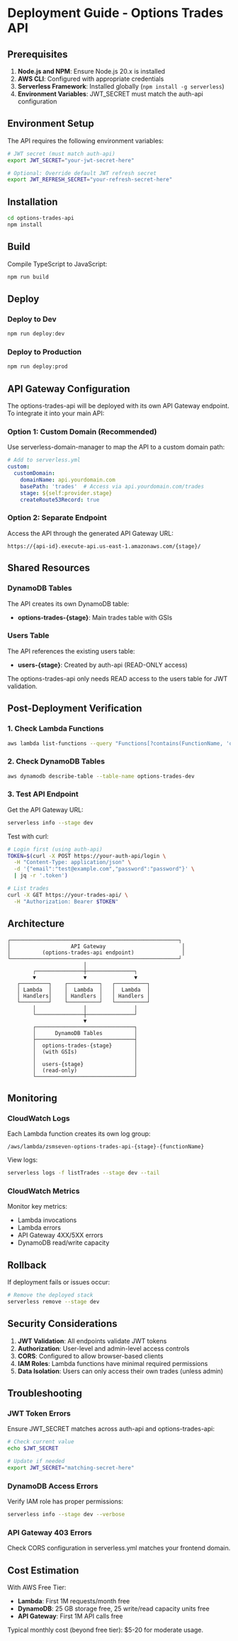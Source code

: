 # Deployment Guide - Options Trades API

## Prerequisites

1. **Node.js and NPM**: Ensure Node.js 20.x is installed
2. **AWS CLI**: Configured with appropriate credentials
3. **Serverless Framework**: Installed globally (`npm install -g serverless`)
4. **Environment Variables**: JWT_SECRET must match the auth-api configuration

## Environment Setup

The API requires the following environment variables:

```bash
# JWT secret (must match auth-api)
export JWT_SECRET="your-jwt-secret-here"

# Optional: Override default JWT refresh secret
export JWT_REFRESH_SECRET="your-refresh-secret-here"
```

## Installation

```bash
cd options-trades-api
npm install
```

## Build

Compile TypeScript to JavaScript:

```bash
npm run build
```

## Deploy

### Deploy to Dev
```bash
npm run deploy:dev
```

### Deploy to Production
```bash
npm run deploy:prod
```

## API Gateway Configuration

The options-trades-api will be deployed with its own API Gateway endpoint. To integrate it into your main API:

### Option 1: Custom Domain (Recommended)

Use serverless-domain-manager to map the API to a custom domain path:

```yaml
# Add to serverless.yml
custom:
  customDomain:
    domainName: api.yourdomain.com
    basePath: 'trades'  # Access via api.yourdomain.com/trades
    stage: ${self:provider.stage}
    createRoute53Record: true
```

### Option 2: Separate Endpoint

Access the API through the generated API Gateway URL:
```
https://{api-id}.execute-api.us-east-1.amazonaws.com/{stage}/
```

## Shared Resources

### DynamoDB Tables

The API creates its own DynamoDB table:
- **options-trades-{stage}**: Main trades table with GSIs

### Users Table

The API references the existing users table:
- **users-{stage}**: Created by auth-api (READ-ONLY access)

The options-trades-api only needs READ access to the users table for JWT validation.

## Post-Deployment Verification

### 1. Check Lambda Functions

```bash
aws lambda list-functions --query "Functions[?contains(FunctionName, 'options-trades')]"
```

### 2. Check DynamoDB Tables

```bash
aws dynamodb describe-table --table-name options-trades-dev
```

### 3. Test API Endpoint

Get the API Gateway URL:
```bash
serverless info --stage dev
```

Test with curl:
```bash
# Login first (using auth-api)
TOKEN=$(curl -X POST https://your-auth-api/login \
  -H "Content-Type: application/json" \
  -d '{"email":"test@example.com","password":"password"}' \
  | jq -r '.token')

# List trades
curl -X GET https://your-trades-api/ \
  -H "Authorization: Bearer $TOKEN"
```

## Architecture

```
┌─────────────────────────────────────────────────────┐
│                   API Gateway                        │
│          (options-trades-api endpoint)               │
└─────────────────────────────────────────────────────┘
                        │
        ┌───────────────┼───────────────┐
        ▼               ▼               ▼
   ┌─────────┐    ┌──────────┐   ┌──────────┐
   │ Lambda  │    │  Lambda  │   │  Lambda  │
   │ Handlers│    │ Handlers │   │ Handlers │
   └─────────┘    └──────────┘   └──────────┘
        │               │               │
        └───────────────┼───────────────┘
                        ▼
        ┌───────────────────────────────┐
        │      DynamoDB Tables          │
        ├───────────────────────────────┤
        │  options-trades-{stage}       │
        │  (with GSIs)                  │
        │                               │
        │  users-{stage}                │
        │  (read-only)                  │
        └───────────────────────────────┘
```

## Monitoring

### CloudWatch Logs

Each Lambda function creates its own log group:
```
/aws/lambda/zsmseven-options-trades-api-{stage}-{functionName}
```

View logs:
```bash
serverless logs -f listTrades --stage dev --tail
```

### CloudWatch Metrics

Monitor key metrics:
- Lambda invocations
- Lambda errors
- API Gateway 4XX/5XX errors
- DynamoDB read/write capacity

## Rollback

If deployment fails or issues occur:

```bash
# Remove the deployed stack
serverless remove --stage dev
```

## Security Considerations

1. **JWT Validation**: All endpoints validate JWT tokens
2. **Authorization**: User-level and admin-level access controls
3. **CORS**: Configured to allow browser-based clients
4. **IAM Roles**: Lambda functions have minimal required permissions
5. **Data Isolation**: Users can only access their own trades (unless admin)

## Troubleshooting

### JWT Token Errors

Ensure JWT_SECRET matches across auth-api and options-trades-api:
```bash
# Check current value
echo $JWT_SECRET

# Update if needed
export JWT_SECRET="matching-secret-here"
```

### DynamoDB Access Errors

Verify IAM role has proper permissions:
```bash
serverless info --stage dev --verbose
```

### API Gateway 403 Errors

Check CORS configuration in serverless.yml matches your frontend domain.

## Cost Estimation

With AWS Free Tier:
- **Lambda**: First 1M requests/month free
- **DynamoDB**: 25 GB storage free, 25 write/read capacity units free
- **API Gateway**: First 1M API calls free

Typical monthly cost (beyond free tier): $5-20 for moderate usage.
